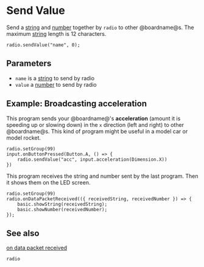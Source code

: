 # Send Value

Send a [string]() and [number]() together by `radio` to other @boardname@s. The maximum [string]() length is 12 characters.

```sig
radio.sendValue("name", 0);
```

## Parameters

* `name` is a [string](/types/string) to send by radio
* `value` a [number](/types/number) to send by radio

## Example: Broadcasting acceleration

This program sends your @boardname@'s **acceleration** (amount it is speeding up or slowing down) in the `x` direction (left and right) to other @boardname@s. This kind of program might be useful in a model car or model rocket.

```blocks
radio.setGroup(99)
input.onButtonPressed(Button.A, () => {
    radio.sendValue("acc", input.acceleration(Dimension.X))
})
```

This program receives the string and number sent by the last program. Then it shows them on the LED screen.

```blocks
radio.setGroup(99)
radio.onDataPacketReceived(({ receivedString, receivedNumber }) => {
    basic.showString(receivedString);
    basic.showNumber(receivedNumber);
});
```

## See also

[on data packet received](/reference/radio/on-data-packet-received)

```package
radio
```